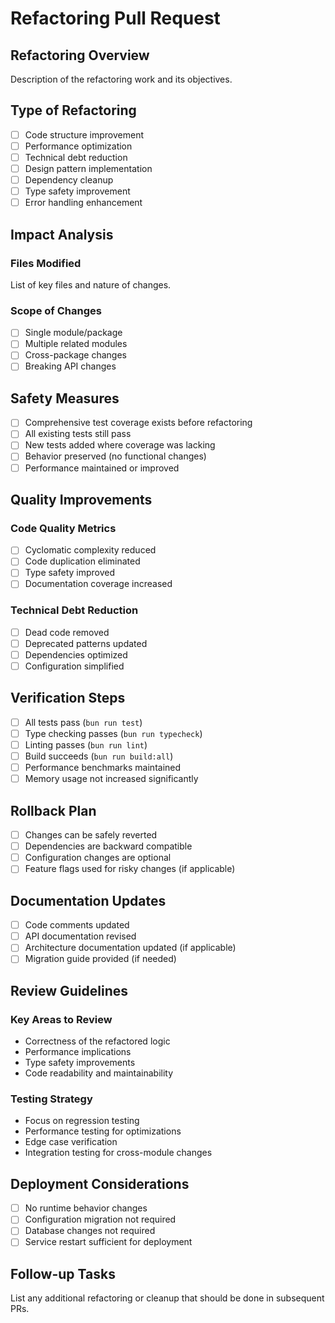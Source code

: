 # Refactoring Pull Request

## Refactoring Overview
Description of the refactoring work and its objectives.

## Type of Refactoring
- [ ] Code structure improvement
- [ ] Performance optimization
- [ ] Technical debt reduction
- [ ] Design pattern implementation
- [ ] Dependency cleanup
- [ ] Type safety improvement
- [ ] Error handling enhancement

## Impact Analysis
### Files Modified
List of key files and nature of changes.

### Scope of Changes
- [ ] Single module/package
- [ ] Multiple related modules
- [ ] Cross-package changes
- [ ] Breaking API changes

## Safety Measures
- [ ] Comprehensive test coverage exists before refactoring
- [ ] All existing tests still pass
- [ ] New tests added where coverage was lacking
- [ ] Behavior preserved (no functional changes)
- [ ] Performance maintained or improved

## Quality Improvements
### Code Quality Metrics
- [ ] Cyclomatic complexity reduced
- [ ] Code duplication eliminated
- [ ] Type safety improved
- [ ] Documentation coverage increased

### Technical Debt Reduction
- [ ] Dead code removed
- [ ] Deprecated patterns updated
- [ ] Dependencies optimized
- [ ] Configuration simplified

## Verification Steps
- [ ] All tests pass (`bun run test`)
- [ ] Type checking passes (`bun run typecheck`)
- [ ] Linting passes (`bun run lint`)
- [ ] Build succeeds (`bun run build:all`)
- [ ] Performance benchmarks maintained
- [ ] Memory usage not increased significantly

## Rollback Plan
- [ ] Changes can be safely reverted
- [ ] Dependencies are backward compatible
- [ ] Configuration changes are optional
- [ ] Feature flags used for risky changes (if applicable)

## Documentation Updates
- [ ] Code comments updated
- [ ] API documentation revised
- [ ] Architecture documentation updated (if applicable)
- [ ] Migration guide provided (if needed)

## Review Guidelines
### Key Areas to Review
- Correctness of the refactored logic
- Performance implications
- Type safety improvements
- Code readability and maintainability

### Testing Strategy
- Focus on regression testing
- Performance testing for optimizations
- Edge case verification
- Integration testing for cross-module changes

## Deployment Considerations
- [ ] No runtime behavior changes
- [ ] Configuration migration not required
- [ ] Database changes not required
- [ ] Service restart sufficient for deployment

## Follow-up Tasks
List any additional refactoring or cleanup that should be done in subsequent PRs.